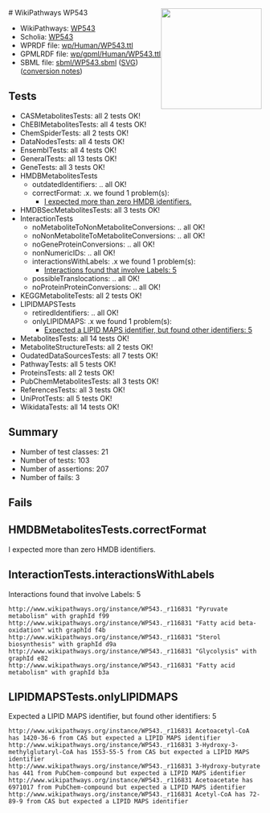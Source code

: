 <img style="float: right; width: 200px" src="../logo.png" />
# WikiPathways WP543

* WikiPathways: [WP543](https://identifiers.org/wikipathways:WP543)
* Scholia: [WP543](https://scholia.toolforge.org/wikipathways/WP543)
* WPRDF file: [wp/Human/WP543.ttl](../wp/Human/WP543.ttl)
* GPMLRDF file: [wp/gpml/Human/WP543.ttl](../wp/gpml/Human/WP543.ttl)
* SBML file: [sbml/WP543.sbml](../sbml/WP543.sbml) ([SVG](../sbml/WP543.svg)) ([conversion notes](../sbml/WP543.txt))

## Tests
* CASMetabolitesTests: all 2 tests OK!
* ChEBIMetabolitesTests: all 4 tests OK!
* ChemSpiderTests: all 2 tests OK!
* DataNodesTests: all 4 tests OK!
* EnsemblTests: all 4 tests OK!
* GeneralTests: all 13 tests OK!
* GeneTests: all 3 tests OK!
* HMDBMetabolitesTests
    * outdatedIdentifiers: .. all OK!
    * correctFormat: .x. we found 1 problem(s):
        * [I expected more than zero HMDB identifiers.](#ad154c1e)
* HMDBSecMetabolitesTests: all 3 tests OK!
* InteractionTests
    * noMetaboliteToNonMetaboliteConversions: .. all OK!
    * noNonMetaboliteToMetaboliteConversions: .. all OK!
    * noGeneProteinConversions: .. all OK!
    * nonNumericIDs: .. all OK!
    * interactionsWithLabels: .x we found 1 problem(s):
        * [Interactions found that involve Labels: 5](#630d267c)
    * possibleTranslocations: .. all OK!
    * noProteinProteinConversions: .. all OK!
* KEGGMetaboliteTests: all 2 tests OK!
* LIPIDMAPSTests
    * retiredIdentifiers: .. all OK!
    * onlyLIPIDMAPS: .x we found 1 problem(s):
        * [Expected a LIPID MAPS identifier, but found other identifiers: 5](#48cc60bc)
* MetabolitesTests: all 14 tests OK!
* MetaboliteStructureTests: all 2 tests OK!
* OudatedDataSourcesTests: all 7 tests OK!
* PathwayTests: all 5 tests OK!
* ProteinsTests: all 2 tests OK!
* PubChemMetabolitesTests: all 3 tests OK!
* ReferencesTests: all 3 tests OK!
* UniProtTests: all 5 tests OK!
* WikidataTests: all 14 tests OK!


## Summary

* Number of test classes: 21
* Number of tests: 103
* Number of assertions: 207
* Number of fails: 3

## Fails

<a name="ad154c1e" />

## HMDBMetabolitesTests.correctFormat

I expected more than zero HMDB identifiers.
<a name="630d267c" />

## InteractionTests.interactionsWithLabels

Interactions found that involve Labels: 5
```
http://www.wikipathways.org/instance/WP543._r116831 "Pyruvate metabolism" with graphId f99
http://www.wikipathways.org/instance/WP543._r116831 "Fatty acid beta-oxidation" with graphId f4b
http://www.wikipathways.org/instance/WP543._r116831 "Sterol biosynthesis" with graphId d9a
http://www.wikipathways.org/instance/WP543._r116831 "Glycolysis" with graphId e82
http://www.wikipathways.org/instance/WP543._r116831 "Fatty acid metabolism" with graphId b3a
```

<a name="48cc60bc" />

## LIPIDMAPSTests.onlyLIPIDMAPS

Expected a LIPID MAPS identifier, but found other identifiers: 5
```
http://www.wikipathways.org/instance/WP543._r116831 Acetoacetyl-CoA has 1420-36-6 from CAS but expected a LIPID MAPS identifier
http://www.wikipathways.org/instance/WP543._r116831 3-Hydroxy-3-methylglutaryl-CoA has 1553-55-5 from CAS but expected a LIPID MAPS identifier
http://www.wikipathways.org/instance/WP543._r116831 3-Hydroxy-butyrate has 441 from PubChem-compound but expected a LIPID MAPS identifier
http://www.wikipathways.org/instance/WP543._r116831 Acetoacetate has 6971017 from PubChem-compound but expected a LIPID MAPS identifier
http://www.wikipathways.org/instance/WP543._r116831 Acetyl-CoA has 72-89-9 from CAS but expected a LIPID MAPS identifier
```

